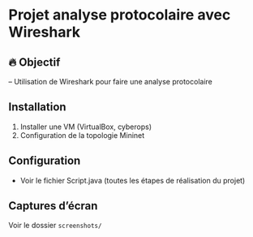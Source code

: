 # Projet analyse protocolaire avec Wireshark

## 🔥 Objectif
– Utilisation de Wireshark pour faire une analyse protocolaire

## Installation
1. Installer une VM (VirtualBox, cyberops)
2. Configuration de la topologie Mininet

## Configuration
- Voir le fichier Script.java (toutes les étapes de réalisation du projet)

##  Captures d’écran
Voir le dossier `screenshots/`
